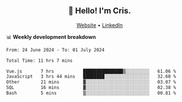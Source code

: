 
<h2 align="center">👋 Hello! I'm Cris.</h2>
<p align="center">
  <a href="https://www.criscunas.dev">Website</a> •
  <a href="https://www.linkedin.com/in/cristophercunas/">LinkedIn</a> 
</p>


📊 **Weekly development breakdown**
<!--START_SECTION:waka-->

```txt
From: 24 June 2024 - To: 01 July 2024

Total Time: 11 hrs 7 mins

Vue.js       7 hrs           ███████████████▒░░░░░░░░░   61.06 %
JavaScript   3 hrs 44 mins   ████████░░░░░░░░░░░░░░░░░   32.60 %
Other        21 mins         ▓░░░░░░░░░░░░░░░░░░░░░░░░   03.07 %
SQL          16 mins         ▓░░░░░░░░░░░░░░░░░░░░░░░░   02.38 %
Bash         5 mins          ▒░░░░░░░░░░░░░░░░░░░░░░░░   00.81 %
```

<!--END_SECTION:waka-->
